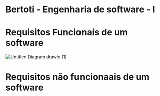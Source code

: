 # Bertoti - Engenharia de software - I

# Requisitos Funcionais de um software

![Untitled Diagram drawio (1)](https://user-images.githubusercontent.com/88494278/156750983-2e8b3955-bef0-426a-acff-67d636dc7c7e.png)


# Requisitos não funcionaais de um software 

